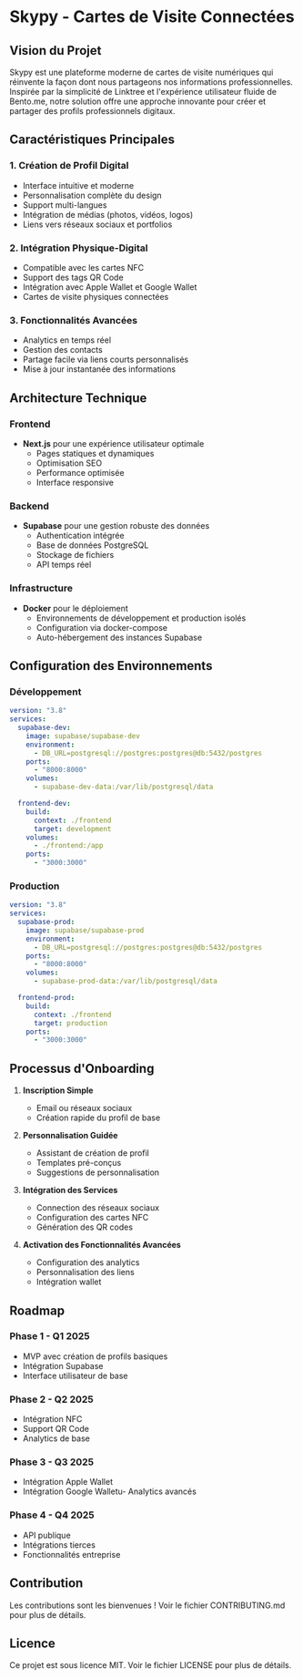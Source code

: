 # Skypy - Cartes de Visite Connectées

## Vision du Projet

Skypy est une plateforme moderne de cartes de visite numériques qui réinvente la façon dont nous partageons nos informations professionnelles. Inspirée par la simplicité de Linktree et l'expérience utilisateur fluide de Bento.me, notre solution offre une approche innovante pour créer et partager des profils professionnels digitaux.

## Caractéristiques Principales

### 1. Création de Profil Digital

- Interface intuitive et moderne
- Personnalisation complète du design
- Support multi-langues
- Intégration de médias (photos, vidéos, logos)
- Liens vers réseaux sociaux et portfolios

### 2. Intégration Physique-Digital

- Compatible avec les cartes NFC
- Support des tags QR Code
- Intégration avec Apple Wallet et Google Wallet
- Cartes de visite physiques connectées

### 3. Fonctionnalités Avancées

- Analytics en temps réel
- Gestion des contacts
- Partage facile via liens courts personnalisés
- Mise à jour instantanée des informations

## Architecture Technique

### Frontend

- **Next.js** pour une expérience utilisateur optimale
  - Pages statiques et dynamiques
  - Optimisation SEO
  - Performance optimisée
  - Interface responsive

### Backend

- **Supabase** pour une gestion robuste des données
  - Authentication intégrée
  - Base de données PostgreSQL
  - Stockage de fichiers
  - API temps réel

### Infrastructure

- **Docker** pour le déploiement
  - Environnements de développement et production isolés
  - Configuration via docker-compose
  - Auto-hébergement des instances Supabase

## Configuration des Environnements

### Développement

```yaml
version: "3.8"
services:
  supabase-dev:
    image: supabase/supabase-dev
    environment:
      - DB_URL=postgresql://postgres:postgres@db:5432/postgres
    ports:
      - "8000:8000"
    volumes:
      - supabase-dev-data:/var/lib/postgresql/data

  frontend-dev:
    build:
      context: ./frontend
      target: development
    volumes:
      - ./frontend:/app
    ports:
      - "3000:3000"
```

### Production

```yaml
version: "3.8"
services:
  supabase-prod:
    image: supabase/supabase-prod
    environment:
      - DB_URL=postgresql://postgres:postgres@db:5432/postgres
    ports:
      - "8000:8000"
    volumes:
      - supabase-prod-data:/var/lib/postgresql/data

  frontend-prod:
    build:
      context: ./frontend
      target: production
    ports:
      - "3000:3000"
```

## Processus d'Onboarding

1. **Inscription Simple**

   - Email ou réseaux sociaux
   - Création rapide du profil de base

2. **Personnalisation Guidée**

   - Assistant de création de profil
   - Templates pré-conçus
   - Suggestions de personnalisation

3. **Intégration des Services**

   - Connection des réseaux sociaux
   - Configuration des cartes NFC
   - Génération des QR codes

4. **Activation des Fonctionnalités Avancées**
   - Configuration des analytics
   - Personnalisation des liens
   - Intégration wallet

## Roadmap

### Phase 1 - Q1 2025

- MVP avec création de profils basiques
- Intégration Supabase
- Interface utilisateur de base

### Phase 2 - Q2 2025

- Intégration NFC
- Support QR Code
- Analytics de base

### Phase 3 - Q3 2025

- Intégration Apple Wallet
- Intégration Google Walletu- Analytics avancés

### Phase 4 - Q4 2025

- API publique
- Intégrations tierces
- Fonctionnalités entreprise

## Contribution

Les contributions sont les bienvenues ! Voir le fichier CONTRIBUTING.md pour plus de détails.

## Licence

Ce projet est sous licence MIT. Voir le fichier LICENSE pour plus de détails.
